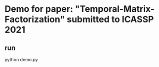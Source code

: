 # Demo for paper: "Temporal-Matrix-Factorization" submitted to ICASSP 2021

## run

python demo.py


